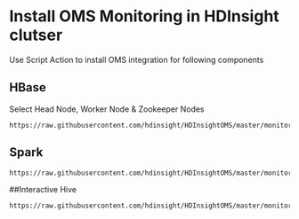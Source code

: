 <H1> Install OMS Monitoring in HDInsight clutser </H1> 
  Use Script Action to install OMS integration for following components
  
## HBase
Select Head Node, Worker Node & Zookeeper Nodes
  ```shell
  https://raw.githubusercontent.com/hdinsight/HDInsightOMS/master/monitoring/script2.sh
  ```
## Spark
```shell
https://raw.githubusercontent.com/hdinsight/HDInsightOMS/master/monitoring/scriptspark.sh
```
##Interactive Hive
```shell
https://raw.githubusercontent.com/hdinsight/HDInsightOMS/master/monitoring/installintractivehive.sh
```

